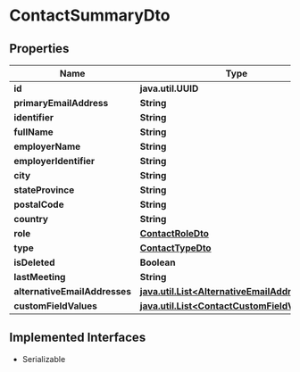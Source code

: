 

# ContactSummaryDto


## Properties

Name | Type | Description | Notes
------------ | ------------- | ------------- | -------------
**id** | **java.util.UUID** |  |  [optional]
**primaryEmailAddress** | **String** |  |  [optional]
**identifier** | **String** |  |  [optional]
**fullName** | **String** |  |  [optional]
**employerName** | **String** |  |  [optional]
**employerIdentifier** | **String** |  |  [optional]
**city** | **String** |  |  [optional]
**stateProvince** | **String** |  |  [optional]
**postalCode** | **String** |  |  [optional]
**country** | **String** |  |  [optional]
**role** | [**ContactRoleDto**](ContactRoleDto.md) |  |  [optional]
**type** | [**ContactTypeDto**](ContactTypeDto.md) |  |  [optional]
**isDeleted** | **Boolean** |  |  [optional]
**lastMeeting** | **String** |  |  [optional]
**alternativeEmailAddresses** | [**java.util.List&lt;AlternativeEmailAddressDto&gt;**](AlternativeEmailAddressDto.md) |  |  [optional]
**customFieldValues** | [**java.util.List&lt;ContactCustomFieldValueDto&gt;**](ContactCustomFieldValueDto.md) |  |  [optional]


## Implemented Interfaces

* Serializable



